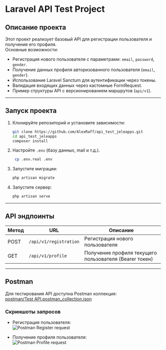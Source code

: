 # Laravel API Test Project

## Описание проекта

Этот проект реализует базовый API для регистрации пользователя и получения его профиля.  
Основные возможности:

- Регистрация нового пользователя с параметрами: `email`, `password`, `gender`.
- Получение данных профиля авторизованного пользователя (`email`, `gender`).
- Использование Laravel Sanctum для аутентификации через токены.
- Валидация входящих данных через кастомные FormRequest.
- Пример структуры API с версионированием маршрутов (`api/v1`).

---

## Запуск проекта

1. Клонируйте репозиторий и установите зависимости:

    ```bash
    git clone https://github.com/AlexRaff/api_test_jeleapps.git
    cd api_test_jeleapps
    composer install
    ```

2. Настройте `.env` (базу данных, mail и т.д.).
   ```bash
    cp .env.real .env
    ```

3. Запустите миграции:

    ```bash
    php artisan migrate
    ```

4. Запустите сервер:

    ```bash
    php artisan serve
    ```

---

## API эндпоинты

| Метод | URL                    | Описание                                               |
|-------|------------------------|--------------------------------------------------------|
| POST  | `/api/v1/registration` | Регистрация нового пользователя                        |
| GET   | `/api/v1/profile`      | Получение профиля текущего пользователя (Bearer токен) |

---

## Postman

Для тестирования API доступна Postman коллекция:  
[postman/Test API.postman_collection.json](postman/TestAPI.postman_collection.json)

### Скриншоты запросов

- Регистрация пользователя:  
  ![Postman Register request](postman/register.png)

- Получение профиля пользователя:  
  ![Postman Profile request](postman/profile.png)

